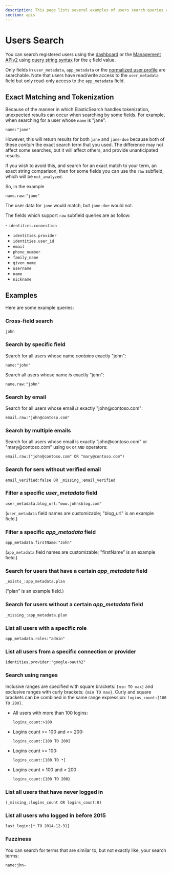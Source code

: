 ```yaml
---
description: This page lists several examples of users search queries using query string syntax.
section: apis
---
```


# Users Search

You can search registered users using the [dashboard](${manage_url}/#/users) or the [Management APIv2](/api/v2#!/users/get_users) using [query string syntax](/api/management/v2/query-string-syntax) for the `q` field value.

Only fields in `user_metadata`, `app_metadata` or the [normalized user profile](/user-profile/normalized) are searchable. Note that users have read/write access to the `user_metadata` field but only read-only access to the `app_metadata` field.

## Exact Matching and Tokenization

Because of the manner in which ElasticSearch handles tokenization, unexpected results can occur when searching by some fields. For example, when searching for a user whose `name` is "jane".

`name:"jane"`

However, this will return results for both `jane` and `jane-doe` because both of these _contain_ the exact search term that you used. The difference may not affect some searches, but it will affect others, and provide unanticipated results.

If you wish to avoid this, and search for an exact match to your term, an exact string comparison, then for some fields you can use the `raw` subfield, which will be `not_analyzed`.

So, in the example

`name.raw:"jane"`

The user data for `jane` would match, but `jane-doe` would not.

The fields which support `raw` subfield queries are as follow:

⁠⁠⁠⁠- `identities.connection﻿⁠⁠⁠⁠`
- ﻿⁠⁠⁠⁠`identities.provider﻿⁠⁠⁠⁠`
- ﻿⁠⁠⁠⁠`identities.user_id ﻿⁠⁠⁠⁠`
- ﻿⁠⁠⁠⁠`email﻿⁠⁠⁠⁠`
- ﻿⁠⁠⁠⁠`phone_number﻿⁠⁠⁠⁠`
- ﻿⁠⁠⁠⁠`family_name﻿⁠⁠⁠⁠`
- ﻿⁠⁠⁠⁠`given_name﻿⁠⁠⁠⁠`
- ﻿⁠⁠⁠⁠`username﻿⁠⁠⁠⁠`
- ﻿⁠⁠⁠⁠`name﻿⁠⁠⁠⁠`
- ﻿⁠⁠⁠⁠`nickname﻿⁠⁠⁠⁠`

## Examples

Here are some example queries:

### Cross-field search

`john`

### Search by specific field

Search for all users whose name _contains_ exactly "john":

`name:"john"`

Search all users whose name _is_ exactly "john":

`name.raw:"john"`

### Search by email

Search for all users whose email _is_ exactly "john@contoso\.com":

`email.raw:"john@contoso.com"`

### Search by multiple emails

Search for all users whose email is exactly "john@contoso\.com" or "mary@contoso\.com" using `OR` or `AND` operators:

`email.raw:("john@contoso.com" OR "mary@contoso.com")`

### Search for sers without verified email

`email_verified:false OR _missing_:email_verified`

### Filter a specific *user_metadata* field

`user_metadata.blog_url:"www.johnsblog.com"`

(`user_metadata` field names are customizable; "blog_url" is an example field.)

### Filter a specific *app_metadata* field

`app_metadata.firstName:"John"`

(`app_metadata` field names are customizable; "firstName" is an example field.)

### Search for users that have a certain *app_metadata* field

`_exists_:app_metadata.plan`

("plan" is an example field.)

### Search for users without a certain *app_metadata* field

`_missing_:app_metadata.plan`

### List all users with a specific role

`app_metadata.roles:"admin"`

### List all users from a specific connection or provider

`identities.provider:"google-oauth2"`

### Search using ranges

Inclusive ranges are specified with square brackets: `[min TO max]` and exclusive ranges with curly brackets: `{min TO max}`. Curly and square brackets can be combined in the same range expression: `logins_count:[100 TO 200}`.

* All users with more than 100 logins:

    `logins_count:>100`
* Logins count >= 100 and <= 200:

    `logins_count:[100 TO 200]`

* Logins count >= 100:

    `logins_count:[100 TO *]`

* Logins count > 100 and < 200

    `logins_count:{100 TO 200}`


### List all users that have never logged in

`(_missing_:logins_count OR logins_count:0)`

### List all users who logged in before 2015

`last_login:[* TO 2014-12-31]`

### Fuzziness

You can search for terms that are similar to, but not exactly like, your search terms:

`name:jhn~`
